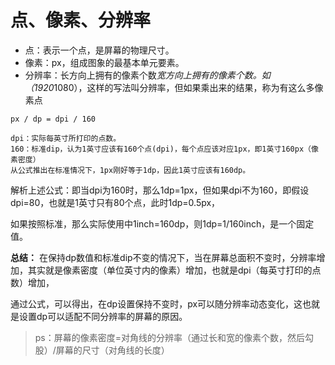 # 点、像素、分辨率

* 点：表示一个点，是屏幕的物理尺寸。
* 像素：px，组成图象的最基本单元要素。
* 分辨率：长方向上拥有的像素个数*宽方向上拥有的像素个数。如（1920*1080），这样的写法叫分辨率，但如果乘出来的结果，称为有这么多像素点

```
px / dp = dpi / 160

dpi：实际每英寸所打印的点数。
160：标准dip，认为1英寸应该有160个点(dpi)，每个点应该对应1px，即1英寸160px（像素密度）
从公式推出在标准情况下，1px刚好等于1dp，因此1英寸应该有160dp。
```

解析上述公式：即当dpi为160时，那么1dp=1px，但如果dpi不为160，即假设dpi=80，也就是1英寸只有80个点，此时1dp=0.5px，

如果按照标准，那么实际使用中1inch=160dp，则1dp=1/160inch，是一个固定值。

**总结：**
在保持dp数值和标准dip不变的情况下，当在屏幕总面积不变时，分辨率增加，其实就是像素密度（单位英寸内的像素）增加，也就是dpi（每英寸打印的点数）增加，

通过公式，可以得出，在dp设置保持不变时，px可以随分辨率动态变化，这也就是设置dp可以适配不同分辨率的屏幕的原因。

>ps：屏幕的像素密度=对角线的分辨率（通过长和宽的像素个数，然后勾股）/屏幕的尺寸（对角线的长度）
